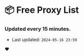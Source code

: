 # :package: Free Proxy List
### Updated every 15 minutes.

- Last updated: `2024-05-16 23:59`

:heart:
